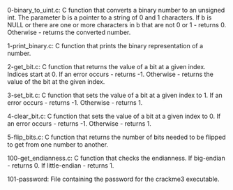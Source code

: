 0-binary_to_uint.c: C function that converts a binary number to an unsigned int.
The parameter b is a pointer to a string of 0 and 1 characters.
If b is NULL or there are one or more characters in b that are not 0 or 1 - returns 0.
Otherwise - returns the converted number.


1-print_binary.c: C function that prints the binary representation of a number.

2-get_bit.c: C function that returns the value of a bit at a given index.
Indices start at 0.
If an error occurs - returns -1.
Otherwise - returns the value of the bit at the given index.


3-set_bit.c: C function that sets the value of a bit at a given index to 1.
If an error occurs - returns -1.
Otherwise - returns 1.


4-clear_bit.c: C function that sets the value of a bit at a given index to 0.
If an error occurs - returns -1.
Otherwise - returns 1.


5-flip_bits.c: C function that returns the number of bits needed to be flipped to get from one number to another.


100-get_endianness.c: C function that checks the endianness.
If big-endian - returns 0.
If little-endian - returns 1.


101-password: File containing the password for the crackme3 executable.
